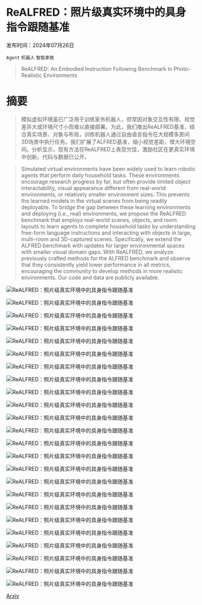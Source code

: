 # ReALFRED：照片级真实环境中的具身指令跟随基准

发布时间：2024年07月26日

`Agent` `机器人` `智能家居`

> ReALFRED: An Embodied Instruction Following Benchmark in Photo-Realistic Environments

# 摘要

> 模拟虚拟环境虽已广泛用于训练家务机器人，但常因对象交互性有限、视觉差异大或环境尺寸小而难以直接部署。为此，我们推出ReALFRED基准，结合真实场景、对象与布局，训练机器人通过自由语言指令在大规模多房间3D场景中执行任务。我们扩展了ALFRED基准，缩小视觉差距，增大环境空间。分析显示，现有方法在ReALFRED上表现欠佳，激励社区在更真实环境中创新。代码与数据已公开。

> Simulated virtual environments have been widely used to learn robotic agents that perform daily household tasks. These environments encourage research progress by far, but often provide limited object interactability, visual appearance different from real-world environments, or relatively smaller environment sizes. This prevents the learned models in the virtual scenes from being readily deployable. To bridge the gap between these learning environments and deploying (i.e., real) environments, we propose the ReALFRED benchmark that employs real-world scenes, objects, and room layouts to learn agents to complete household tasks by understanding free-form language instructions and interacting with objects in large, multi-room and 3D-captured scenes. Specifically, we extend the ALFRED benchmark with updates for larger environmental spaces with smaller visual domain gaps. With ReALFRED, we analyze previously crafted methods for the ALFRED benchmark and observe that they consistently yield lower performance in all metrics, encouraging the community to develop methods in more realistic environments. Our code and data are publicly available.

![ReALFRED：照片级真实环境中的具身指令跟随基准](../../../paper_images/2407.18550/x1.png)

![ReALFRED：照片级真实环境中的具身指令跟随基准](../../../paper_images/2407.18550/x2.png)

![ReALFRED：照片级真实环境中的具身指令跟随基准](../../../paper_images/2407.18550/x3.png)

![ReALFRED：照片级真实环境中的具身指令跟随基准](../../../paper_images/2407.18550/x4.png)

![ReALFRED：照片级真实环境中的具身指令跟随基准](../../../paper_images/2407.18550/x5.png)

![ReALFRED：照片级真实环境中的具身指令跟随基准](../../../paper_images/2407.18550/x6.png)

![ReALFRED：照片级真实环境中的具身指令跟随基准](../../../paper_images/2407.18550/x7.png)

![ReALFRED：照片级真实环境中的具身指令跟随基准](../../../paper_images/2407.18550/x8.png)

![ReALFRED：照片级真实环境中的具身指令跟随基准](../../../paper_images/2407.18550/x9.png)

![ReALFRED：照片级真实环境中的具身指令跟随基准](../../../paper_images/2407.18550/x10.png)

![ReALFRED：照片级真实环境中的具身指令跟随基准](../../../paper_images/2407.18550/x11.png)

![ReALFRED：照片级真实环境中的具身指令跟随基准](../../../paper_images/2407.18550/x12.png)

![ReALFRED：照片级真实环境中的具身指令跟随基准](../../../paper_images/2407.18550/x13.png)

![ReALFRED：照片级真实环境中的具身指令跟随基准](../../../paper_images/2407.18550/x14.png)

![ReALFRED：照片级真实环境中的具身指令跟随基准](../../../paper_images/2407.18550/x15.png)

![ReALFRED：照片级真实环境中的具身指令跟随基准](../../../paper_images/2407.18550/x16.png)

![ReALFRED：照片级真实环境中的具身指令跟随基准](../../../paper_images/2407.18550/x17.png)

![ReALFRED：照片级真实环境中的具身指令跟随基准](../../../paper_images/2407.18550/x21.png)

![ReALFRED：照片级真实环境中的具身指令跟随基准](../../../paper_images/2407.18550/x22.png)

![ReALFRED：照片级真实环境中的具身指令跟随基准](../../../paper_images/2407.18550/x23.png)

![ReALFRED：照片级真实环境中的具身指令跟随基准](../../../paper_images/2407.18550/x24.png)

![ReALFRED：照片级真实环境中的具身指令跟随基准](../../../paper_images/2407.18550/x25.png)

![ReALFRED：照片级真实环境中的具身指令跟随基准](../../../paper_images/2407.18550/x26.png)

![ReALFRED：照片级真实环境中的具身指令跟随基准](../../../paper_images/2407.18550/x27.png)

[Arxiv](https://arxiv.org/abs/2407.18550)